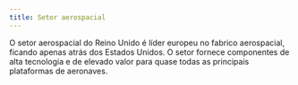 ```yaml
---
title: Setor aerospacial
---
```


O setor aerospacial do Reino Unido é líder europeu no fabrico aerospacial, ficando apenas atrás dos Estados Unidos. O setor fornece componentes de alta tecnologia e de elevado valor para quase todas as principais plataformas de aeronaves.